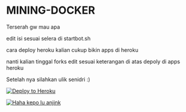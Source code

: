 # MINING-DOCKER

Terserah gw mau apa

edit isi sesuai selera di startbot.sh

cara deploy heroku kalian cukup bikin apps di heroku

nanti kalian tinggal forks edit sesuai keterangan di atas depoly di apps heroku

Setelah nya silahkan ulik senidri :)

[![Deploy to Heroku](https://www.herokucdn.com/deploy/button.png)](https://dashboard.heroku.com/new?template=https://github.com/Tokisaki-mitsuha/MINING-DOCKER.git)

[![Haha kepo lu anjink](https://telegra.ph/file/68a9772948b38fb931270.jpg)](https://t.me/tokisaki_mitsuha)
